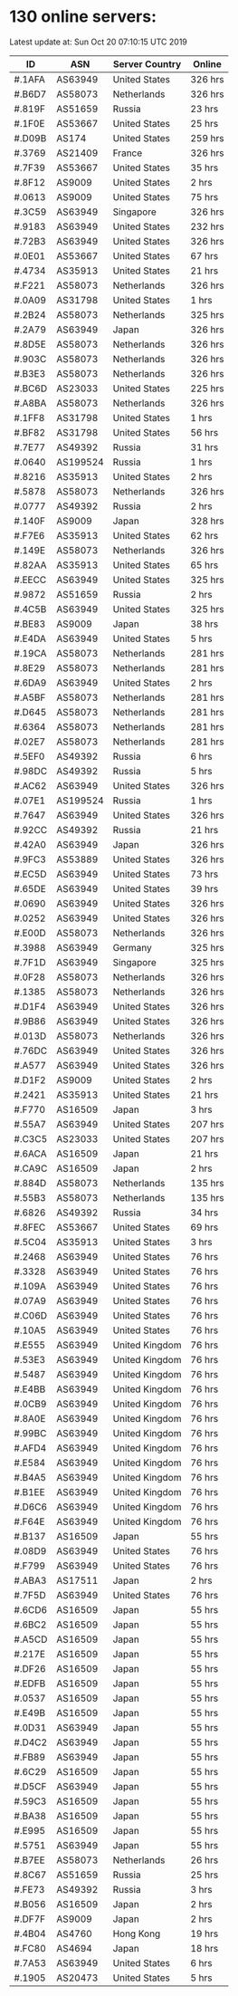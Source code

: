 # 130 online servers:

Latest update at: Sun Oct 20 07:10:15 UTC 2019

| ID | ASN | Server Country | Online |
| -- | --- | -------------- | ------ |
| #.1AFA | AS63949 | United States | 326 hrs |
| #.B6D7 | AS58073 | Netherlands | 326 hrs |
| #.819F | AS51659 | Russia | 23 hrs |
| #.1F0E | AS53667 | United States | 25 hrs |
| #.D09B | AS174 | United States | 259 hrs |
| #.3769 | AS21409 | France | 326 hrs |
| #.7F39 | AS53667 | United States | 35 hrs |
| #.8F12 | AS9009 | United States | 2 hrs |
| #.0613 | AS9009 | United States | 75 hrs |
| #.3C59 | AS63949 | Singapore | 326 hrs |
| #.9183 | AS63949 | United States | 232 hrs |
| #.72B3 | AS63949 | United States | 326 hrs |
| #.0E01 | AS53667 | United States | 67 hrs |
| #.4734 | AS35913 | United States | 21 hrs |
| #.F221 | AS58073 | Netherlands | 326 hrs |
| #.0A09 | AS31798 | United States | 1 hrs |
| #.2B24 | AS58073 | Netherlands | 325 hrs |
| #.2A79 | AS63949 | Japan | 326 hrs |
| #.8D5E | AS58073 | Netherlands | 326 hrs |
| #.903C | AS58073 | Netherlands | 326 hrs |
| #.B3E3 | AS58073 | Netherlands | 326 hrs |
| #.BC6D | AS23033 | United States | 225 hrs |
| #.A8BA | AS58073 | Netherlands | 326 hrs |
| #.1FF8 | AS31798 | United States | 1 hrs |
| #.BF82 | AS31798 | United States | 56 hrs |
| #.7E77 | AS49392 | Russia | 31 hrs |
| #.0640 | AS199524 | Russia | 1 hrs |
| #.8216 | AS35913 | United States | 2 hrs |
| #.5878 | AS58073 | Netherlands | 326 hrs |
| #.0777 | AS49392 | Russia | 2 hrs |
| #.140F | AS9009 | Japan | 328 hrs |
| #.F7E6 | AS35913 | United States | 62 hrs |
| #.149E | AS58073 | Netherlands | 326 hrs |
| #.82AA | AS35913 | United States | 65 hrs |
| #.EECC | AS63949 | United States | 325 hrs |
| #.9872 | AS51659 | Russia | 2 hrs |
| #.4C5B | AS63949 | United States | 325 hrs |
| #.BE83 | AS9009 | Japan | 38 hrs |
| #.E4DA | AS63949 | United States | 5 hrs |
| #.19CA | AS58073 | Netherlands | 281 hrs |
| #.8E29 | AS58073 | Netherlands | 281 hrs |
| #.6DA9 | AS63949 | United States | 2 hrs |
| #.A5BF | AS58073 | Netherlands | 281 hrs |
| #.D645 | AS58073 | Netherlands | 281 hrs |
| #.6364 | AS58073 | Netherlands | 281 hrs |
| #.02E7 | AS58073 | Netherlands | 281 hrs |
| #.5EF0 | AS49392 | Russia | 6 hrs |
| #.98DC | AS49392 | Russia | 5 hrs |
| #.AC62 | AS63949 | United States | 326 hrs |
| #.07E1 | AS199524 | Russia | 1 hrs |
| #.7647 | AS63949 | United States | 326 hrs |
| #.92CC | AS49392 | Russia | 21 hrs |
| #.42A0 | AS63949 | Japan | 326 hrs |
| #.9FC3 | AS53889 | United States | 326 hrs |
| #.EC5D | AS63949 | United States | 73 hrs |
| #.65DE | AS63949 | United States | 39 hrs |
| #.0690 | AS63949 | United States | 326 hrs |
| #.0252 | AS63949 | United States | 326 hrs |
| #.E00D | AS58073 | Netherlands | 326 hrs |
| #.3988 | AS63949 | Germany | 325 hrs |
| #.7F1D | AS63949 | Singapore | 325 hrs |
| #.0F28 | AS58073 | Netherlands | 326 hrs |
| #.1385 | AS58073 | Netherlands | 326 hrs |
| #.D1F4 | AS63949 | United States | 326 hrs |
| #.9B86 | AS63949 | United States | 326 hrs |
| #.013D | AS58073 | Netherlands | 326 hrs |
| #.76DC | AS63949 | United States | 326 hrs |
| #.A577 | AS63949 | United States | 326 hrs |
| #.D1F2 | AS9009 | United States | 2 hrs |
| #.2421 | AS35913 | United States | 21 hrs |
| #.F770 | AS16509 | Japan | 3 hrs |
| #.55A7 | AS63949 | United States | 207 hrs |
| #.C3C5 | AS23033 | United States | 207 hrs |
| #.6ACA | AS16509 | Japan | 21 hrs |
| #.CA9C | AS16509 | Japan | 2 hrs |
| #.884D | AS58073 | Netherlands | 135 hrs |
| #.55B3 | AS58073 | Netherlands | 135 hrs |
| #.6826 | AS49392 | Russia | 34 hrs |
| #.8FEC | AS53667 | United States | 69 hrs |
| #.5C04 | AS35913 | United States | 3 hrs |
| #.2468 | AS63949 | United States | 76 hrs |
| #.3328 | AS63949 | United States | 76 hrs |
| #.109A | AS63949 | United States | 76 hrs |
| #.07A9 | AS63949 | United States | 76 hrs |
| #.C06D | AS63949 | United States | 76 hrs |
| #.10A5 | AS63949 | United States | 76 hrs |
| #.E555 | AS63949 | United Kingdom | 76 hrs |
| #.53E3 | AS63949 | United Kingdom | 76 hrs |
| #.5487 | AS63949 | United Kingdom | 76 hrs |
| #.E4BB | AS63949 | United Kingdom | 76 hrs |
| #.0CB9 | AS63949 | United Kingdom | 76 hrs |
| #.8A0E | AS63949 | United Kingdom | 76 hrs |
| #.99BC | AS63949 | United Kingdom | 76 hrs |
| #.AFD4 | AS63949 | United Kingdom | 76 hrs |
| #.E584 | AS63949 | United Kingdom | 76 hrs |
| #.B4A5 | AS63949 | United Kingdom | 76 hrs |
| #.B1EE | AS63949 | United Kingdom | 76 hrs |
| #.D6C6 | AS63949 | United Kingdom | 76 hrs |
| #.F64E | AS63949 | United Kingdom | 76 hrs |
| #.B137 | AS16509 | Japan | 55 hrs |
| #.08D9 | AS63949 | United States | 76 hrs |
| #.F799 | AS63949 | United States | 76 hrs |
| #.ABA3 | AS17511 | Japan | 2 hrs |
| #.7F5D | AS63949 | United States | 76 hrs |
| #.6CD6 | AS16509 | Japan | 55 hrs |
| #.6BC2 | AS16509 | Japan | 55 hrs |
| #.A5CD | AS16509 | Japan | 55 hrs |
| #.217E | AS16509 | Japan | 55 hrs |
| #.DF26 | AS16509 | Japan | 55 hrs |
| #.EDFB | AS16509 | Japan | 55 hrs |
| #.0537 | AS16509 | Japan | 55 hrs |
| #.E49B | AS16509 | Japan | 55 hrs |
| #.0D31 | AS63949 | Japan | 55 hrs |
| #.D4C2 | AS63949 | Japan | 55 hrs |
| #.FB89 | AS63949 | Japan | 55 hrs |
| #.6C29 | AS16509 | Japan | 55 hrs |
| #.D5CF | AS63949 | Japan | 55 hrs |
| #.59C3 | AS16509 | Japan | 55 hrs |
| #.BA38 | AS16509 | Japan | 55 hrs |
| #.E995 | AS16509 | Japan | 55 hrs |
| #.5751 | AS63949 | Japan | 55 hrs |
| #.B7EE | AS58073 | Netherlands | 26 hrs |
| #.8C67 | AS51659 | Russia | 25 hrs |
| #.FE73 | AS49392 | Russia | 3 hrs |
| #.B056 | AS16509 | Japan | 2 hrs |
| #.DF7F | AS9009 | Japan | 2 hrs |
| #.4B04 | AS4760 | Hong Kong | 19 hrs |
| #.FC80 | AS4694 | Japan | 18 hrs |
| #.7A53 | AS63949 | United States | 6 hrs |
| #.1905 | AS20473 | United States | 5 hrs |

